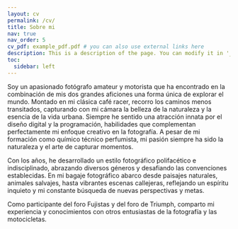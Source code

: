 ```yaml
---
layout: cv
permalink: /cv/
title: Sobre mi
nav: true
nav_order: 5
cv_pdf: example_pdf.pdf # you can also use external links here
description: This is a description of the page. You can modify it in '_pages/cv.md'. You can also change or remove the top pdf download button.
toc:
  sidebar: left
---
```



Soy un apasionado fotógrafo amateur y motorista que ha encontrado en la combinación de mis dos grandes aficiones una forma única de explorar el mundo. Montado en mi clásica café racer, recorro los caminos menos transitados, capturando con mi cámara la belleza de la naturaleza y la esencia de la vida urbana. Siempre he sentido una atracción innata por el diseño digital y la programación, habilidades que complementan perfectamente mi enfoque creativo en la fotografía. A pesar de mi formación como químico técnico perfumista, mi pasión siempre ha sido la naturaleza y el arte de capturar momentos.

Con los años, he desarrollado un estilo fotográfico polifacético e indisciplinado, abrazando diversos géneros y desafiando las convenciones establecidas. En mi bagaje fotográfico abarco desde paisajes naturales, animales salvajes, hasta vibrantes escenas callejeras, reflejando un espíritu inquieto y mi constante búsqueda de nuevas perspectivas y metas.

Como participante del foro Fujistas y del foro de Triumph, comparto mi experiencia y conocimientos con otros entusiastas de la fotografía y las motocicletas. 
